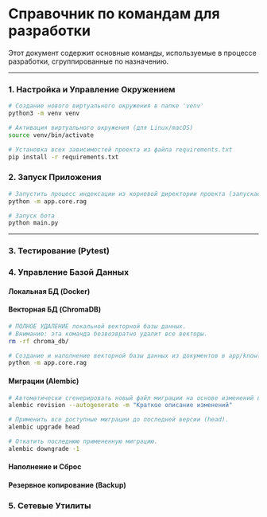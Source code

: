 # Справочник по командам для разработки

Этот документ содержит основные команды, используемые в процессе разработки, сгруппированные по назначению.

---

### 1. Настройка и Управление Окружением

```bash
# Создание нового виртуального окружения в папке 'venv'
python3 -m venv venv

# Активация виртуального окружения (для Linux/macOS)
source venv/bin/activate

# Установка всех зависимостей проекта из файла requirements.txt
pip install -r requirements.txt
```

### 2. Запуск Приложения

```bash
# Запустить процесс индексации из корневой директории проекта (запускается только вручную и не входит в основной цикл работы приложения)
python -m app.core.rag

# Запуск бота
python main.py
```

---

### 3. Тестирование (Pytest)

### 4. Управление Базой Данных

#### Локальная БД (Docker)

#### Векторная БД (ChromaDB)
```bash
# ПОЛНОЕ УДАЛЕНИЕ локальной векторной базы данных.
# Внимание: эта команда безвозвратно удалит все векторы.
rm -rf chroma_db/

# Создание и наполнение векторной базы данных из документов в app/knowledge_base
python -m app.core.rag
```


#### Миграции (Alembic)
```bash
# Автоматически сгенерировать новый файл миграции на основе изменений в моделях SQLAlchemy.
alembic revision --autogenerate -m "Краткое описание изменений"

# Применить все доступные миграции до последней версии (head).
alembic upgrade head

# Откатить последнюю примененную миграцию.
alembic downgrade -1
```

#### Наполнение и Сброс

#### Резервное копирование (Backup)

### 5. Сетевые Утилиты
